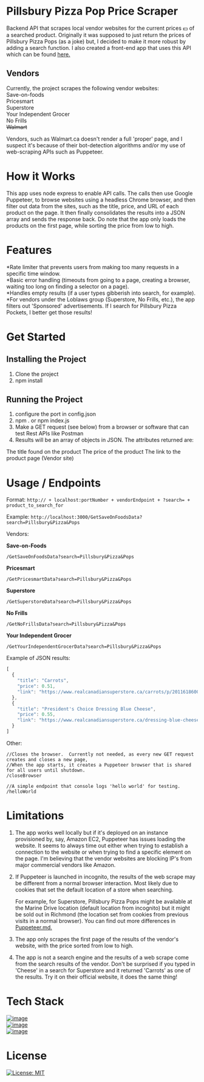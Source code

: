 # Pillsbury Pizza Pop Price Scraper
Backend API that scrapes local vendor websites for the current prices 💵 of a searched product.  Originally it was supposed to just return the prices of Pillsbury Pizza Pops (as a joke) but, I decided to make it more robust by adding a search function.  I also created a front-end app that uses this API which can be found [here.](https://github.com/robertshum/Pizza-Pop-Price-React)

## Vendors
Currently, the project scrapes the following vendor websites:\
Save-on-foods\
Pricesmart\
Superstore\
Your Independent Grocer\
No Frills\
~~Walmart~~

Vendors, such as Walmart.ca doesn't render a full 'proper' page, and I suspect it's because of their bot-detection algorithms and/or my use of web-scraping APIs such as Puppeteer.

# How it Works

This app uses node express to enable API calls.  The calls then use Google Puppeteer, to browse websites using a headless Chrome browser, and then filter out data from the sites, such as the title, price, and URL of each product on the page.  It then finally consolidates the results into a JSON array and sends the response back.  Do note that the app only loads the products on the first page, while sorting the price from low to high.

# Features

*Rate limiter that prevents users from making too many requests in a specific time window.\
*Basic error handling (timeouts from going to a page, creating a browser, waiting too long on finding a selector on a page).\
*Handles empty results (if a user types gibberish into search, for example).\
*For vendors under the Loblaws group (Superstore, No Frills, etc.), the app filters out 'Sponsored' advertisements.  If I search for Pillsbury Pizza Pockets, I better get those results!

# Get Started

## Installing the Project

1. Clone the project
2. npm install

## Running the Project

1. configure the port in config.json
2. npm . or npm index.js
3. Make a GET request (see below) from a browser or software that can test Rest APIs like Postman
4. Results will be an array of objects in JSON.  The attributes returned are:

The title found on the product
The price of the product
The link to the product page (Vendor site)



# Usage / Endpoints

Format:
`http:// + localhost:portNumber + vendorEndpoint + ?search= + product_to_search_for`

Example:
`http://localhost:3000/GetSaveOnFoodsData?search=Pillsbury&Pizza&Pops`

Vendors:

**Save-on-Foods**
```
/GetSaveOnFoodsData?search=Pillsbury&Pizza&Pops
```
**Pricesmart**
```
/GetPricesmartData?search=Pillsbury&Pizza&Pops
```

**Superstore**
```
/GetSuperstoreData?search=Pillsbury&Pizza&Pops
```

**No Frills**
```
/GetNoFrillsData?search=Pillsbury&Pizza&Pops
```

**Your Independent Grocer**
```
/GetYourIndependentGrocerData?search=Pillsbury&Pizza&Pops
```

Example of JSON results:
```js
[
  {
    "title": "Carrots",
    "price": 0.51,
    "link": "https://www.realcanadiansuperstore.ca/carrots/p/20116186001_KG"
  },
  {
    "title": "President's Choice Dressing Blue Cheese",
    "price": 0.55,
    "link": "https://www.realcanadiansuperstore.ca/dressing-blue-cheese/p/21206954_EA"
  }
]
```

Other:
```
//Closes the browser.  Currently not needed, as every new GET request creates and closes a new page,
//When the app starts, it creates a Puppeteer browser that is shared for all users until shutdown.
/closeBrowser

//A simple endpoint that console logs 'hello world' for testing.
/helloWorld
```

# Limitations

1. The app works well locally but if it's deployed on an instance provisioned by, say, Amazon EC2, Puppeteer has issues loading the website.  It seems to always time out either when trying to establish a connection to the website or when trying to find a specific element on the page.  I'm believing that the vendor websites are blocking IP's from major commercial vendors like Amazon.

2. If Puppeteer is launched in incognito, the results of the web scrape may be different from a normal browser interaction.  Most likely due to cookies that set the default location of a store when searching.  

	For example, for Superstore, Pillsbury Pizza Pops might be available at the Marine Drive location (default location from incognito) but it might be sold out in Richmond (the location set from cookies from previous visits in a normal browser).  You can find out more differences in [Puppeteer.md.](https://github.com/robertshum/Pizza-Pop-Price-Scraper/blob/main/Puppeteer.md)

3. The app only scrapes the first page of the results of the vendor's website, with the price sorted from low to high.

4. The app is not a search engine and the results of a web scrape come from the search results of the vendor.  Don't be surprised if you typed in 'Cheese' in a search for Superstore and it returned 'Carrots' as one of the results.  Try it on their official website, it does the same thing!

# Tech Stack
[![image](https://img.shields.io/badge/Puppeteer-40B5A4?style=for-the-badge&logo=Puppeteer&logoColor=white)](https://pptr.dev/)\
[![image](https://img.shields.io/badge/Express.js-000000?style=for-the-badge&logo=express&logoColor=white)](https://expressjs.com/)\
[![image](https://img.shields.io/badge/Node.js-339933?style=for-the-badge&logo=nodedotjs&logoColor=white)](https://nodejs.org/en)



# License

[![License: MIT](https://img.shields.io/badge/License-MIT-yellow.svg)](https://opensource.org/licenses/MIT)
